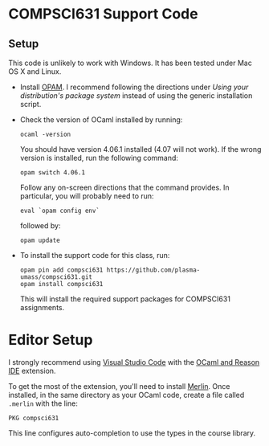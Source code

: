 COMPSCI631 Support Code
=======================

Setup
-----

This code is unlikely to work with Windows. It has been tested under Mac OS X
and Linux.

- Install [OPAM](https://opam.ocaml.org/doc/Install.html). I recommend
  following the directions under *Using your distribution's package
  system* instead of using the generic installation script.
  
- Check the version of OCaml installed by running:

  ```
  ocaml -version
  ```
  
  You should have version 4.06.1 installed (4.07 will not work). If the wrong version is
  installed, run the following command:
  
  ```
  opam switch 4.06.1
  ```

  Follow any on-screen directions that the command provides. In particular, you will probably
  need to run:
  
  ```
  eval `opam config env`
  ```
  
  followed by:
  
  ```
  opam update
  ```
  

- To install the support code for this class, run:

  ```
  opam pin add compsci631 https://github.com/plasma-umass/compsci631.git
  opam install compsci631
  ```

  This will install the required support packages for COMPSCI631 assignments.

Editor Setup
============

I strongly recommend using [Visual Studio Code](https://code.visualstudio.com)
with the [OCaml and Reason IDE](https://marketplace.visualstudio.com/items?itemName=freebroccolo.reasonml) extension.

To get the most of the extension, you'll need to install [Merlin](https://github.com/ocaml/merlin). Once installed,
in the same directory as your OCaml code, create a file called `.merlin`
with the line:

    PKG compsci631

This line configures auto-completion to use the types in the course library.